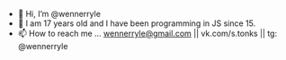 - 👋 Hi, I’m @wennerryle
- 👀 I am 17 years old and I have been programming in JS since 15. 
- 📫 How to reach me ...
wennerryle@gmail.com || vk.com/s.tonks || tg: @wennerryle
